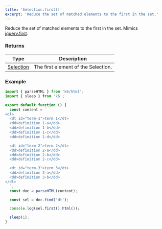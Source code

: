 ```yaml
---
title: 'Selection.first()'
excerpt: 'Reduce the set of matched elements to the first in the set.'
---
```


Reduce the set of matched elements to the first in the set.
Mimics [jquery.first](https://api.jquery.com/first/).

### Returns

| Type                                                 | Description                         |
| ---------------------------------------------------- | ----------------------------------- |
| [Selection](/v0.31/javascript-api/k6-html/selection) | The first element of the Selection. |

### Example

<CodeGroup labels={[]}>

```javascript
import { parseHTML } from 'k6/html';
import { sleep } from 'k6';

export default function () {
  const content = `
<dl>
  <dt id="term-1">term 1</dt>
  <dd>definition 1-a</dd>
  <dd>definition 1-b</dd>
  <dd>definition 1-c</dd>
  <dd>definition 1-d</dd>

  <dt id="term-2">term 2</dt>
  <dd>definition 2-a</dd>
  <dd>definition 2-b</dd>
  <dd>definition 2-c</dd>

  <dt id="term-3">term 3</dt>
  <dd>definition 3-a</dd>
  <dd>definition 3-b</dd>
</dl>
  `;
  const doc = parseHTML(content);

  const sel = doc.find('dt');

  console.log(sel.first().html());

  sleep(1);
}
```

</CodeGroup>
